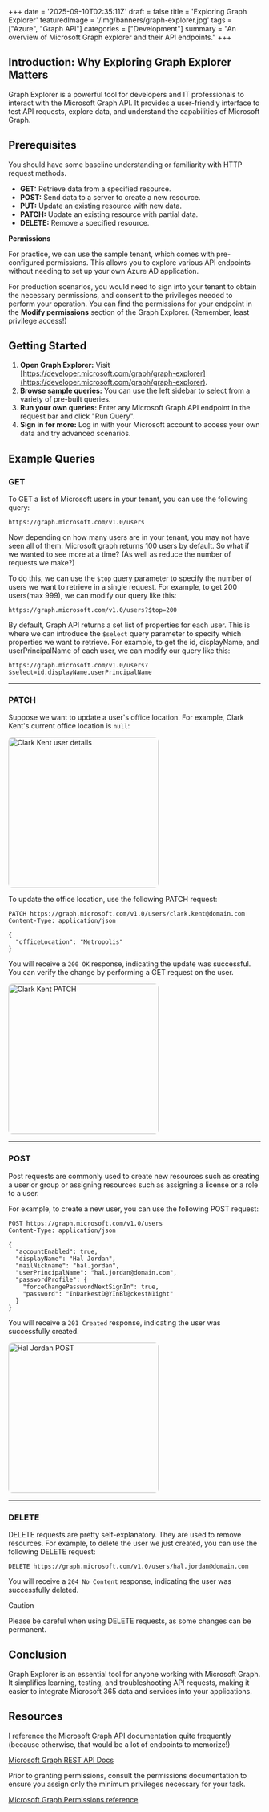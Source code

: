 +++
date = '2025-09-10T02:35:11Z'
draft = false
title = 'Exploring Graph Explorer'
featuredImage = '/img/banners/graph-explorer.jpg'
tags = ["Azure", "Graph API"]
categories = ["Development"]
summary = "An overview of Microsoft Graph explorer and their API endpoints."
+++

## Introduction: Why Exploring Graph Explorer Matters

Graph Explorer is a powerful tool for developers and IT professionals to interact with the Microsoft Graph API. It provides a user-friendly interface to test API requests, explore data, and understand the capabilities of Microsoft Graph.

## Prerequisites

You should have some baseline understanding or familiarity with HTTP request methods.
- **GET:** Retrieve data from a specified resource. 
- **POST:** Send data to a server to create a new resource.
- **PUT:** Update an existing resource with new data.
- **PATCH:** Update an existing resource with partial data.
- **DELETE:** Remove a specified resource.

**Permissions**

For practice, we can use the sample tenant, which comes with pre-configured permissions. This allows you to explore various API endpoints without needing to set up your own Azure AD application. 

For production scenarios, you would need to sign into your tenant to obtain the necessary permissions, and consent to the privileges needed to perform your operation.
You can find the permissions for your endpoint in the **Modify permissions** section of the Graph Explorer. (Remember, least privilege access!)

## Getting Started

1. **Open Graph Explorer:** Visit [https://developer.microsoft.com/graph/graph-explorer](https://developer.microsoft.com/graph/graph-explorer).
2. **Browse sample queries:** You can use the left sidebar to select from a variety of pre-built queries.
3. **Run your own queries:** Enter any Microsoft Graph API endpoint in the request bar and click "Run Query".
4. **Sign in for more:** Log in with your Microsoft account to access your own data and try advanced scenarios.

## Example Queries

### GET
To GET a list of Microsoft users in your tenant, you can use the following query:

```GET
https://graph.microsoft.com/v1.0/users
```
Now depending on how many users are in your tenant, you may not have seen all of them. Microsoft graph returns 100 users by default. So what if we wanted to see more at a time? (As well as reduce the number of requests we make?)


To do this, we can use the `$top` query parameter to specify the number of users we want to retrieve in a single request. For example, to get 200 users(max 999), we can modify our query like this:

```GET
https://graph.microsoft.com/v1.0/users?$top=200
```

By default, Graph API returns a set list of properties for each user. This is where we can introduce the `$select` query parameter to specify which properties we want to retrieve. For example, to get the id, displayName, and userPrincipalName of each user, we can modify our query like this:

```GET
https://graph.microsoft.com/v1.0/users?$select=id,displayName,userPrincipalName 
```
---
### PATCH

Suppose we want to update a user's office location. For example, Clark Kent's current office location is `null`:

<img src="/img/content/clark_kent.png" alt="Clark Kent user details" style="width:300px; border-radius:8px; display:block;" />

To update the office location, use the following PATCH request:

```PATCH
PATCH https://graph.microsoft.com/v1.0/users/clark.kent@domain.com
Content-Type: application/json

{
  "officeLocation": "Metropolis"
}
```

You will receive a `200 OK` response, indicating the update was successful. You can verify the change by performing a GET request on the user.

<img src="/img/content/clark_kent_patch.png" alt="Clark Kent PATCH" style="width:300px; border-radius:8px; display:block;" />

---

### POST
Post requests are commonly used to create new resources such as creating a user or group or assigning resources such as assigning a license or a role to a user.

For example, to create a new user, you can use the following POST request:

```POST
POST https://graph.microsoft.com/v1.0/users
Content-Type: application/json

{
  "accountEnabled": true,
  "displayName": "Hal Jordan",
  "mailNickname": "hal.jordan",
  "userPrincipalName": "hal.jordan@domain.com",
  "passwordProfile": {
    "forceChangePasswordNextSignIn": true,
    "password": "InDarkestD@YInBl@ckestN1ight"
  }
}
```

You will receive a `201 Created` response, indicating the user was successfully created.

<img src="/img/content/hal_jordan_create.png" alt="Hal Jordan POST" style="width:300px; border-radius:8px; display:block;" />

---
### DELETE
DELETE requests are pretty self-explanatory. They are used to remove resources. For example, to delete the user we just created, you can use the following DELETE request:

```DELETE
DELETE https://graph.microsoft.com/v1.0/users/hal.jordan@domain.com
```

You will receive a `204 No Content` response, indicating the user was successfully deleted.

> [!CAUTION]
> Please be careful when using DELETE requests, as some changes can be permanent.


## Conclusion

Graph Explorer is an essential tool for anyone working with Microsoft Graph. It simplifies learning, testing, and troubleshooting API requests, making it easier to integrate Microsoft 365 data and services into your applications.

## Resources
I reference the Microsoft Graph API documentation quite frequently (because otherwise, that would be a lot of endpoints to memorize!)

[Microsoft Graph REST API Docs](https://learn.microsoft.com/en-us/graph/api/overview?view=graph-rest-1.0)

Prior to granting permissions, consult the permissions documentation to ensure you assign only the minimum privileges necessary for your task.

[Microsoft Graph Permissions reference](https://learn.microsoft.com/en-us/graph/permissions-reference)
